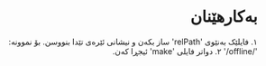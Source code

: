 <div dir=rtl>

# بەکارهێنان
١. فایلێک بەنێوی 'relPath' ساز بکەن و نیشانی ئێرەی تێدا بنووسن. بۆ نموونە: '/offline/'
٢. دواتر فایلی 'make' ئیجڕا کەن.
